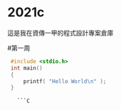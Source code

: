 # 2021c
這是我在資傳一甲的程式設計專案倉庫 

#第一周

```C
 #include <stdio.h>
 int main()
 {
     printf( "Hello World\n" );
 }
 
   ```C
